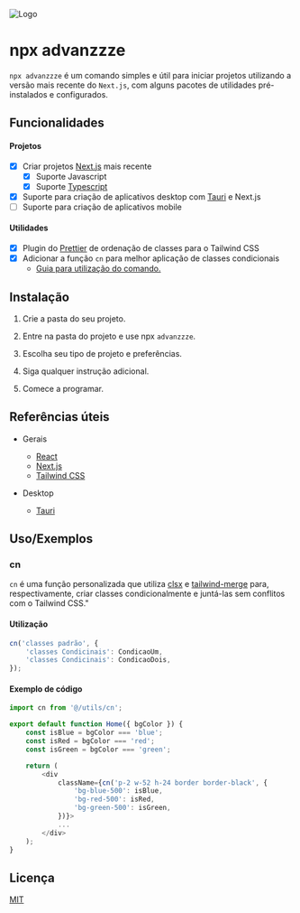 ![Logo](https://media.discordapp.net/attachments/1095475771771986104/1126577250821742602/Advanzzze-banner.png)

# npx advanzzze

`npx advanzzze` é um comando simples e útil para iniciar projetos utilizando a versão mais recente do `Next.js`, com alguns pacotes de utilidades pré-instalados e configurados.

## Funcionalidades

#### Projetos

- [x] Criar projetos [Next.js](https://nextjs.org) mais recente
  - [x] Suporte Javascript
  - [x] Suporte [Typescript](https://www.typescriptlang.org/docs/handbook/typescript-from-scratch.html)
- [x] Suporte para criação de aplicativos desktop com [Tauri](https://tauri.app) e Next.js
- [ ] Suporte para criação de aplicativos mobile

#### Utilidades

- [x] Plugin do [Prettier](https://prettier.io/docs/en/index.html) de ordenação de classes para o Tailwind CSS
- [x] Adicionar a função `cn` para melhor aplicação de classes condicionais
  - [Guia para utilização do comando.](#cn)

## Instalação

1. Crie a pasta do seu projeto.

2. Entre na pasta do projeto e use npx `advanzzze`.
3. Escolha seu tipo de projeto e preferências.

4. Siga qualquer instrução adicional.

5. Comece a programar.

## Referências úteis

- Gerais

  - [React](https://legacy.reactjs.org/docs/getting-started.html)
  - [Next.js](https://nextjs.org/docs)
  - [Tailwind CSS](https://tailwindcss.com/docs/installation)

- Desktop
  - [Tauri](https://tauri.app/v1/guides/getting-started/setup/next-js)

## Uso/Exemplos

### cn

`cn` é uma função personalizada que utiliza [clsx](https://www.npmjs.com/package/clsx) e [tailwind-merge](https://www.npmjs.com/package/tailwind-merge) para, respectivamente, criar classes condicionalmente e juntá-las sem conflitos com o Tailwind CSS."

#### Utilização

```javascript
cn('classes padrão', {
	'classes Condicinais': CondicaoUm,
	'classes Condicinais': CondicaoDois,
});
```

#### Exemplo de código

```javascript
import cn from '@/utils/cn';

export default function Home({ bgColor }) {
	const isBlue = bgColor === 'blue';
	const isRed = bgColor === 'red';
	const isGreen = bgColor === 'green';

	return (
		<div
			className={cn('p-2 w-52 h-24 border border-black', {
				'bg-blue-500': isBlue,
				'bg-red-500': isRed,
				'bg-green-500': isGreen,
			})}>
			...
		</div>
	);
}
```

## Licença

[MIT](https://choosealicense.com/licenses/mit/)
